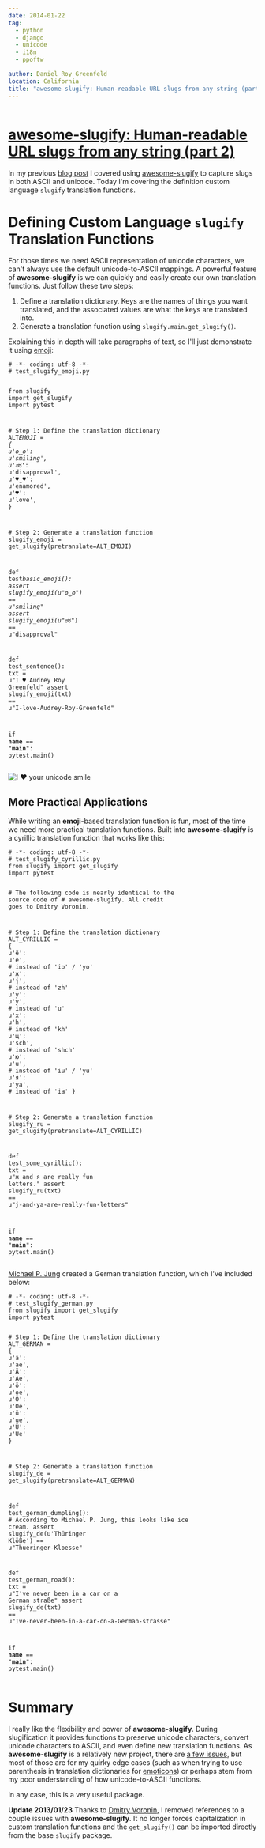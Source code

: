 ```yaml
---
date: 2014-01-22
tag:
  - python
  - django
  - unicode
  - i18n
  - ppoftw

author: Daniel Roy Greenfeld
location: California
title: "awesome-slugify: Human-readable URL slugs from any string (part 2)"
---
```


<div class="twelve wide column">
  <h1 class="ui block header">
    <div class="content">
      <a href="/awesome-slugify-human-readable-url-slugs-from-any-string-2 "
        >awesome-slugify: Human-readable URL slugs from any string (part 2)</a
      >
    </div>
  </h1>
  <p>
    In my previous
    <a
      href="https://pydanny.com/awesome-slugify-human-readable-url-slugs-from-any-string "
      target="_blank"
      >blog post</a
    >
    I covered using
    <a href="https://pypi.python.org/pypi/awesome-slugify" target="_blank"
      >awesome-slugify</a
    >
    to capture slugs in both ASCII and unicode. Today I'm covering the
    definition custom language <code>slugify</code> translation functions.
  </p>
  <h1 id="defining-custom-language-slugify-translation-functions">
    Defining Custom Language <code>slugify</code> Translation Functions
  </h1>
  <p>
    For those times we need ASCII representation of unicode characters, we can't
    always use the default unicode-to-ASCII mappings. A powerful feature of
    <strong>awesome-slugify</strong> is we can quickly and easily create our own
    translation functions. Just follow these two steps:
  </p>
  <ol>
    <li>
      Define a translation dictionary. Keys are the names of things you want
      translated, and the associated values are what the keys are translated
      into.
    </li>
    <li>
      Generate a translation function using
      <code>slugify.main.get_slugify()</code>.
    </li>
  </ol>
  <p>
    Explaining this in depth will take paragraphs of text, so I'll just
    demonstrate it using
    <a href="https://en.wikipedia.org/wiki/Emoji" target="_blank">emoji</a>:
  </p>
  <div class="codehilite ui secondary segment">
    <pre><span></span><code><span class="c1"># -*- coding: utf-8 -*-</span>
<span class="c1"># test_slugify_emoji.py</span>

<span class="kn">from</span> <span class="nn">slugify</span> <span class="kn">import</span> <span class="n">get_slugify</span>
<span class="kn">import</span> <span class="nn">pytest</span>

<span class="c1"># Step 1: Define the translation dictionary</span>
<span class="n">ALT*EMOJI</span> <span class="o">=</span> <span class="p">{</span>
<span class="sa">u</span><span class="s1">'ʘ‿ʘ'</span><span class="p">:</span> <span class="sa">u</span><span class="s1">'smiling'</span><span class="p">,</span>
<span class="sa">u</span><span class="s1">'ಠ*ಠ'</span><span class="p">:</span> <span class="sa">u</span><span class="s1">'disapproval'</span><span class="p">,</span>
<span class="sa">u</span><span class="s1">'♥‿♥'</span><span class="p">:</span> <span class="sa">u</span><span class="s1">'enamored'</span><span class="p">,</span>
<span class="sa">u</span><span class="s1">'♥'</span><span class="p">:</span> <span class="sa">u</span><span class="s1">'love'</span><span class="p">,</span>
<span class="p">}</span>

<span class="c1"># Step 2: Generate a translation function</span>
<span class="n">slugify_emoji</span> <span class="o">=</span> <span class="n">get_slugify</span><span class="p">(</span><span class="n">pretranslate</span><span class="o">=</span><span class="n">ALT_EMOJI</span><span class="p">)</span>

<span class="k">def</span> <span class="nf">test*basic_emoji</span><span class="p">():</span>
<span class="k">assert</span> <span class="n">slugify_emoji</span><span class="p">(</span><span class="sa">u</span><span class="s2">"ʘ‿ʘ"</span><span class="p">)</span> <span class="o">==</span> <span class="sa">u</span><span class="s2">"smiling"</span>
<span class="k">assert</span> <span class="n">slugify_emoji</span><span class="p">(</span><span class="sa">u</span><span class="s2">"ಠ*ಠ"</span><span class="p">)</span> <span class="o">==</span> <span class="sa">u</span><span class="s2">"disapproval"</span>

<span class="k">def</span> <span class="nf">test_sentence</span><span class="p">():</span>
<span class="n">txt</span> <span class="o">=</span> <span class="sa">u</span><span class="s2">"I ♥ Audrey Roy Greenfeld"</span>
<span class="k">assert</span> <span class="n">slugify_emoji</span><span class="p">(</span><span class="n">txt</span><span class="p">)</span> <span class="o">==</span> <span class="sa">u</span><span class="s2">"I-love-Audrey-Roy-Greenfeld"</span>

<span class="k">if</span> <span class="vm">**name**</span> <span class="o">==</span> <span class="s2">"**main**"</span><span class="p">:</span>
<span class="n">pytest</span><span class="o">.</span><span class="n">main</span><span class="p">()</span>
</code></pre>
  </div>

  <p>
    <img
      alt="I ♥ your unicode smile"
      src="https://s3.amazonaws.com/pydanny/i-♥-your-unicode-smile.png"
    />
  </p>
  <h2 id="more-practical-applications">More Practical Applications</h2>
  <p>
    While writing an <strong>emoji</strong>-based translation function is fun,
    most of the time we need more practical translation functions. Built into
    <strong>awesome-slugify</strong> is a cyrillic translation function that
    works like this:
  </p>
  <div class="codehilite ui secondary segment">
    <pre><span></span><code><span class="c1"># -*- coding: utf-8 -*-</span>
<span class="c1"># test_slugify_cyrillic.py</span>
<span class="kn">from</span> <span class="nn">slugify</span> <span class="kn">import</span> <span class="n">get_slugify</span>
<span class="kn">import</span> <span class="nn">pytest</span>

<span class="c1"># The following code is nearly identical to the source code of</span>
<span class="c1"># awesome-slugify. All credit goes to Dmitry Voronin.</span>

<span class="c1"># Step 1: Define the translation dictionary</span>
<span class="n">ALT_CYRILLIC</span> <span class="o">=</span> <span class="p">{</span>
<span class="sa">u</span><span class="s1">'ё'</span><span class="p">:</span> <span class="sa">u</span><span class="s1">'e'</span><span class="p">,</span> <span class="c1"># instead of 'io' / 'yo'</span>
<span class="sa">u</span><span class="s1">'ж'</span><span class="p">:</span> <span class="sa">u</span><span class="s1">'j'</span><span class="p">,</span> <span class="c1"># instead of 'zh'</span>
<span class="sa">u</span><span class="s1">'у'</span><span class="p">:</span> <span class="sa">u</span><span class="s1">'y'</span><span class="p">,</span> <span class="c1"># instead of 'u'</span>
<span class="sa">u</span><span class="s1">'х'</span><span class="p">:</span> <span class="sa">u</span><span class="s1">'h'</span><span class="p">,</span> <span class="c1"># instead of 'kh'</span>
<span class="sa">u</span><span class="s1">'щ'</span><span class="p">:</span> <span class="sa">u</span><span class="s1">'sch'</span><span class="p">,</span> <span class="c1"># instead of 'shch'</span>
<span class="sa">u</span><span class="s1">'ю'</span><span class="p">:</span> <span class="sa">u</span><span class="s1">'u'</span><span class="p">,</span> <span class="c1"># instead of 'iu' / 'yu'</span>
<span class="sa">u</span><span class="s1">'я'</span><span class="p">:</span> <span class="sa">u</span><span class="s1">'ya'</span><span class="p">,</span> <span class="c1"># instead of 'ia'</span>
<span class="p">}</span>

<span class="c1"># Step 2: Generate a translation function</span>
<span class="n">slugify_ru</span> <span class="o">=</span> <span class="n">get_slugify</span><span class="p">(</span><span class="n">pretranslate</span><span class="o">=</span><span class="n">ALT_CYRILLIC</span><span class="p">)</span>

<span class="k">def</span> <span class="nf">test_some_cyrillic</span><span class="p">():</span>
<span class="n">txt</span> <span class="o">=</span> <span class="sa">u</span><span class="s2">"ж and я are really fun letters."</span>
<span class="k">assert</span> <span class="n">slugify_ru</span><span class="p">(</span><span class="n">txt</span><span class="p">)</span> <span class="o">==</span> <span class="sa">u</span><span class="s2">"j-and-ya-are-really-fun-letters"</span>

<span class="k">if</span> <span class="vm">**name**</span> <span class="o">==</span> <span class="s2">"**main**"</span><span class="p">:</span>
<span class="n">pytest</span><span class="o">.</span><span class="n">main</span><span class="p">()</span>
</code></pre>
  </div>

  <p>
    <a href="http://bikeshedder.com/" target="_blank">Michael P. Jung</a>
    created a German translation function, which I've included below:
  </p>
  <div class="codehilite ui secondary segment">
    <pre><span></span><code><span class="c1"># -*- coding: utf-8 -*-</span>
<span class="c1"># test_slugify_german.py</span>
<span class="kn">from</span> <span class="nn">slugify</span> <span class="kn">import</span> <span class="n">get_slugify</span>
<span class="kn">import</span> <span class="nn">pytest</span>

<span class="c1"># Step 1: Define the translation dictionary</span>
<span class="n">ALT_GERMAN</span> <span class="o">=</span> <span class="p">{</span>
<span class="sa">u</span><span class="s1">'ä'</span><span class="p">:</span> <span class="sa">u</span><span class="s1">'ae'</span><span class="p">,</span>
<span class="sa">u</span><span class="s1">'Ä'</span><span class="p">:</span> <span class="sa">u</span><span class="s1">'Ae'</span><span class="p">,</span>
<span class="sa">u</span><span class="s1">'ö'</span><span class="p">:</span> <span class="sa">u</span><span class="s1">'oe'</span><span class="p">,</span>
<span class="sa">u</span><span class="s1">'Ö'</span><span class="p">:</span> <span class="sa">u</span><span class="s1">'Oe'</span><span class="p">,</span>
<span class="sa">u</span><span class="s1">'ü'</span><span class="p">:</span> <span class="sa">u</span><span class="s1">'ue'</span><span class="p">,</span>
<span class="sa">u</span><span class="s1">'Ü'</span><span class="p">:</span> <span class="sa">u</span><span class="s1">'Ue'</span>
<span class="p">}</span>

<span class="c1"># Step 2: Generate a translation function</span>
<span class="n">slugify_de</span> <span class="o">=</span> <span class="n">get_slugify</span><span class="p">(</span><span class="n">pretranslate</span><span class="o">=</span><span class="n">ALT_GERMAN</span><span class="p">)</span>

<span class="k">def</span> <span class="nf">test_german_dumpling</span><span class="p">():</span>
<span class="c1"># According to Michael P. Jung, this looks like ice cream.</span>
<span class="k">assert</span> <span class="n">slugify_de</span><span class="p">(</span><span class="sa">u</span><span class="s1">'Thüringer Klöße'</span><span class="p">)</span> <span class="o">==</span> <span class="sa">u</span><span class="s2">"Thueringer-Kloesse"</span>

<span class="k">def</span> <span class="nf">test_german_road</span><span class="p">():</span>
<span class="n">txt</span> <span class="o">=</span> <span class="sa">u</span><span class="s2">"I've never been in a car on a German straße"</span>
<span class="k">assert</span> <span class="n">slugify_de</span><span class="p">(</span><span class="n">txt</span><span class="p">)</span> <span class="o">==</span> <span class="sa">u</span><span class="s2">"Ive-never-been-in-a-car-on-a-German-strasse"</span>

<span class="k">if</span> <span class="vm">**name**</span> <span class="o">==</span> <span class="s2">"**main**"</span><span class="p">:</span>
<span class="n">pytest</span><span class="o">.</span><span class="n">main</span><span class="p">()</span>
</code></pre>
  </div>

  <h1 id="summary">Summary</h1>
  <p>
    I really like the flexibility and power of <strong>awesome-slugify</strong>.
    During slugification it provides functions to preserve unicode characters,
    convert unicode characters to ASCII, and even define new translation
    functions. As <strong>awesome-slugify</strong> is a relatively new project,
    there are
    <a href="https://github.com/dimka665/awesome-slugify/issues" target="_blank"
      >a few issues</a
    >, but most of those are for my quirky edge cases (such as when trying to
    use parenthesis in translation dictionaries for
    <a href="https://en.wikipedia.org/wiki/Emoticons" target="_blank"
      >emoticons</a
    >) or perhaps stem from my poor understanding of how unicode-to-ASCII
    functions.
  </p>
  <p>In any case, this is a very useful package.</p>
  <p>
    <strong>Update 2013/01/23</strong> Thanks to
    <a href="https://github.com/dimka665" target="_blank">Dmitry Voronin</a>, I
    removed references to a couple issues with <strong>awesome-slugify</strong>.
    It no longer forces capitalization in custom translation functions and the
    <code>get_slugify()</code> can be imported directly from the base
    <code>slugify</code> package.
  </p>
  </div>
